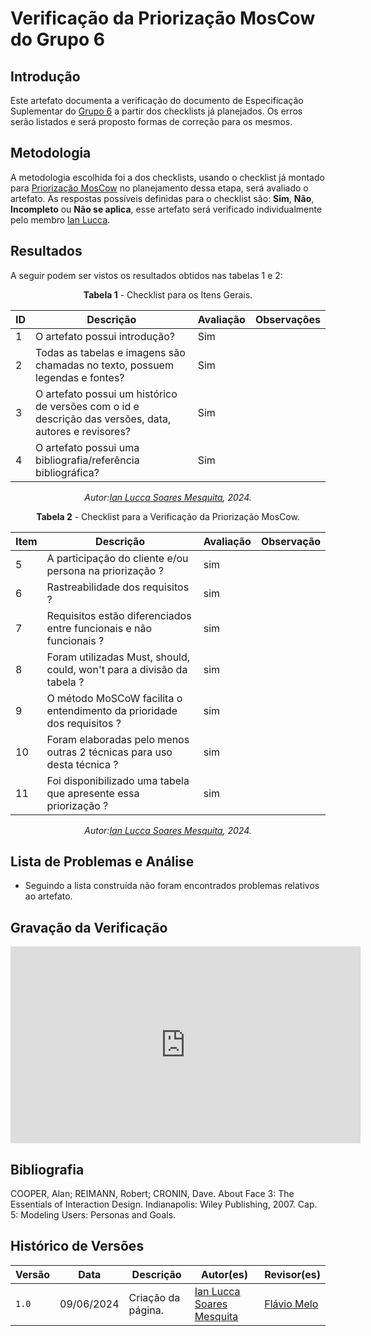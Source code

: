 # Verificação da Priorização MosCow do Grupo 6

## Introdução

Este artefato documenta a verificação do documento de Especificação Suplementar do [Grupo 6](https://requisitos-de-software.github.io/2024.1-Firefox/) a partir dos checklists já planejados. Os erros serão listados e será proposto formas de correção para os mesmos.


## Metodologia

A metodologia escolhida foi a dos checklists, usando o checklist já montado para [Priorização MosCow](docs/Verificacao/entrega2/planejamento_entr_2.m) no planejamento dessa etapa, será avaliado o artefato. As respostas possíveis definidas para o checklist são:
**Sim**, **Não**, **Incompleto** ou **Não se aplica**, esse artefato será verificado individualmente pelo membro  [Ian Lucca](https://github.com/IanLucca12).



## Resultados

A seguir podem ser vistos os resultados obtidos nas tabelas 1 e 2: 

<center>

**Tabela 1** - Checklist para os Itens Gerais.

| ID  | Descrição                                                                                              | Avaliação | Observações |
| --- | ------------------------------------------------------------------------------------------------------ | --------- | ----------- |
| 1   | O artefato possui introdução?                                                                          |   Sim        |             |
| 2   | Todas as tabelas e imagens são chamadas no texto, possuem legendas e fontes?                                      |  Sim         |             |
| 3   | O artefato possui um histórico de versões com o id e descrição das versões, data, autores e revisores? |   Sim        |             |
| 4   |     O artefato possui uma bibliografia/referência bibliográfica?                            |   Sim        |             |

_Autor:[Ian Lucca Soares Mesquita](https://github.com/IanLucca12), 2024._


</center>


<center>
  
**Tabela 2** - Checklist para a Verificação da Priorização MosCow.

| Item   | Descrição                                                                                                                         | Avaliação  | Observação |
| ----- | --------------------------------------------------------------------------------------------------------------------------------- | ---------  | ---------- |
| 5 |         A participação do cliente e/ou persona na priorização ?                                                     |   sim       |            |
|6 |           Rastreabilidade dos requisitos ?                                                       |    sim      |            |
| 7 |           Requisitos estão diferenciados entre funcionais e não funcionais ?                                    |    sim       |          |            |
| 8 |               	Foram utilizadas Must, should, could, won't para a divisão da tabela ?                          |   sim       |            |
| 9 |            O método MoSCoW facilita o entendimento da prioridade dos requisitos ?                                         |  sim        |            |
| 10 |           Foram elaboradas pelo menos outras 2 técnicas para uso desta técnica ?                                          |  sim        |            |
| 11 |           Foi disponibilizado uma tabela que apresente essa priorização ?                                         |      sim    |            |

_Autor:[Ian Lucca Soares Mesquita](https://github.com/IanLucca12), 2024._


</center>




## Lista de Problemas e Análise 

- Seguindo a lista construída não foram encontrados problemas relativos ao artefato.


## Gravação da Verificação 
<iframe width="560" height="315" src="https://www.youtube.com/embed/TABgjCmP9Tc?si=SB57KwpYemrg8cm6" title="YouTube video player" frameborder="0" allow="accelerometer; autoplay; clipboard-write; encrypted-media; gyroscope; picture-in-picture; web-share" referrerpolicy="strict-origin-when-cross-origin" allowfullscreen></iframe>

## Bibliografia


COOPER, Alan; REIMANN, Robert; CRONIN, Dave. About Face 3: The Essentials of Interaction Design. Indianapolis: Wiley Publishing, 2007. Cap. 5: Modeling Users: Personas and Goals.


## Histórico de Versões

| Versão | Data       | Descrição                                   | Autor(es)                                        | Revisor(es)                                      |
| ------ | ---------- | ------------------------------------------- | ------------------------------------------------ | ------------------------------------------------ |
| `1.0`  | 09/06/2024 | Criação da página.                          | [Ian Lucca Soares Mesquita](https://github.com/IanLucca12) | [Flávio Melo](https://github.com/flavioovatsug) |
